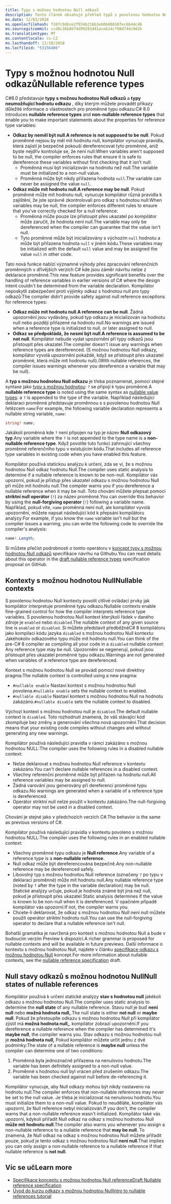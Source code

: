```yaml
---
title: Typy s možnou hodnotou Null odkazů
description: Tento článek obsahuje přehled typů s povolenou hodnotou Null odkaz, přidá C# 8. Dozvíte se, jak tato funkce poskytuje zabezpečení proti výjimky odkaz s hodnotou null pro nové i stávající projekty.
ms.date: 12/03/2018
ms.openlocfilehash: f18fc9dbce2f934b216b3eb0b80658fec6b44c46
ms.sourcegitcommit: ccd8c36b0d74d99291d41aceb14cf98d74dc9d2b
ms.translationtype: MT
ms.contentlocale: cs-CZ
ms.lasthandoff: 12/10/2018
ms.locfileid: "53156486"
---
```

# <a name="nullable-reference-types"></a><span data-ttu-id="2b308-104">Typy s možnou hodnotou Null odkazů</span><span class="sxs-lookup"><span data-stu-id="2b308-104">Nullable reference types</span></span>

<span data-ttu-id="2b308-105">C#8.0 představuje **typy s možnou hodnotou Null odkazů** a **typy neumožňující hodnotu odkazu** , díky kterým můžete provádět příkazy důležité informace o vlastnostech pro proměnné typu odkazu:</span><span class="sxs-lookup"><span data-stu-id="2b308-105">C# 8.0 introduces **nullable reference types** and **non-nullable reference types** that enable you to make important statements about the properties for reference type variables:</span></span>

- <span data-ttu-id="2b308-106">**Odkaz by neměl být null**.</span><span class="sxs-lookup"><span data-stu-id="2b308-106">**A reference is not supposed to be null**.</span></span> <span data-ttu-id="2b308-107">Pokud proměnné nejsou by měl mít hodnotu null, kompilátor vynucuje pravidla, která zajistí je bezpečné pokouší dereferencovat tyto proměnné, aniž byste nejdřív kontroluje se, že není null:</span><span class="sxs-lookup"><span data-stu-id="2b308-107">When variables aren't supposed to be null, the compiler enforces rules that ensure it is safe to dereference these variables without first checking that it isn't null:</span></span>
  - <span data-ttu-id="2b308-108">Proměnná musí být inicializován na hodnotu než null.</span><span class="sxs-lookup"><span data-stu-id="2b308-108">The variable must be initialized to a non-null value.</span></span>
  - <span data-ttu-id="2b308-109">Proměnná může být nikdy přiřazena hodnota `null`.</span><span class="sxs-lookup"><span data-stu-id="2b308-109">The variable can never be assigned the value `null`.</span></span>
- <span data-ttu-id="2b308-110">**Odkaz může mít hodnotu null**.</span><span class="sxs-lookup"><span data-stu-id="2b308-110">**A reference may be null**.</span></span> <span data-ttu-id="2b308-111">Pokud proměnné může mít hodnotu null, vynucuje kompilátor různá pravidla k zajištění, že jste správně zkontrolovali pro odkaz s hodnotou null:</span><span class="sxs-lookup"><span data-stu-id="2b308-111">When variables may be null, the compiler enforces different rules to ensure that you've correctly checked for a null reference:</span></span>
  - <span data-ttu-id="2b308-112">Proměnná může pouze lze přistoupit přes ukazatel po kompilátor může zaručit, že hodnota není null.</span><span class="sxs-lookup"><span data-stu-id="2b308-112">The variable may only be dereferenced when the compiler can guarantee that the value isn't null.</span></span>
  - <span data-ttu-id="2b308-113">Tyto proměnné může být inicializovány s výchozím `null` hodnotu a může být přiřazena hodnota `null` v jiném kódu.</span><span class="sxs-lookup"><span data-stu-id="2b308-113">These variables may be initialized with the default `null` value and may be assigned the value `null` in other code.</span></span>

<span data-ttu-id="2b308-114">Tato nová funkce nabízí významné výhody přes zpracování referenčních proměnných v dřívějších verzích C# kde jsou záměr návrhu nelze z deklarace proměnné.</span><span class="sxs-lookup"><span data-stu-id="2b308-114">This new feature provides significant benefits over the handling of reference variables in earlier versions of C# where the design intent couldn't be determined from the variable declaration.</span></span> <span data-ttu-id="2b308-115">Kompilátor neposkytli zabezpečení proti výjimky odkaz s hodnotou null pro typy odkazů:</span><span class="sxs-lookup"><span data-stu-id="2b308-115">The compiler didn't provide safety against null reference exceptions for reference types:</span></span>

- <span data-ttu-id="2b308-116">**Odkaz může mít hodnotu null**.</span><span class="sxs-lookup"><span data-stu-id="2b308-116">**A reference can be null**.</span></span> <span data-ttu-id="2b308-117">Žádná upozornění jsou vydávány, pokud typ odkazu je inicializován na hodnotu null nebo později přiřazené na hodnotu null.</span><span class="sxs-lookup"><span data-stu-id="2b308-117">No warnings are issued when a reference type is initialized to null, or later assigned to null.</span></span>
- <span data-ttu-id="2b308-118">**Odkaz se předpokládá, že nesmí být null**.</span><span class="sxs-lookup"><span data-stu-id="2b308-118">**A reference is assumed to be not null**.</span></span> <span data-ttu-id="2b308-119">Kompilátor nebude vydat upozornění při typy odkazů jsou přistoupit přes ukazatel.</span><span class="sxs-lookup"><span data-stu-id="2b308-119">The compiler doesn't issue any warnings when reference types are dereferenced.</span></span> <span data-ttu-id="2b308-120">(S možnou hodnotou Null odkazy, kompilátor vyvolá upozornění pokaždé, když se přistoupit přes ukazatel proměnné, která může mít hodnotu null).</span><span class="sxs-lookup"><span data-stu-id="2b308-120">(With nullable references,  the compiler issues warnings whenever you dereference a variable that may be null).</span></span>

<span data-ttu-id="2b308-121">A **typ s možnou hodnotou Null odkazu** je třeba poznamenat, pomocí stejné syntaxe jako [typy s možnou hodnotou](programming-guide/nullable-types/index.md): `?` se připojí k typu proměnné.</span><span class="sxs-lookup"><span data-stu-id="2b308-121">A **nullable reference type** is noted using the same syntax as [nullable value types](programming-guide/nullable-types/index.md): a `?` is appended to the type of the variable.</span></span> <span data-ttu-id="2b308-122">Například následující deklaraci proměnné představuje proměnnou s s povolenou hodnotou Null řetězcem `name`:</span><span class="sxs-lookup"><span data-stu-id="2b308-122">For example, the following variable declaration represents a nullable string variable, `name`:</span></span>

```csharp
string? name;
```

<span data-ttu-id="2b308-123">Jakákoli proměnná kde `?` není připojen na typ je název **Null odkazový typ**.</span><span class="sxs-lookup"><span data-stu-id="2b308-123">Any variable where the `?` is not appended to the type name is a **non-nullable reference type**.</span></span> <span data-ttu-id="2b308-124">Když povolíte tuto funkci zahrnující všechny proměnné referenčního typu v existujícím kódu.</span><span class="sxs-lookup"><span data-stu-id="2b308-124">That includes all reference type variables in existing code when you have enabled this feature.</span></span>

<span data-ttu-id="2b308-125">Kompilátor používá statickou analýzu k určení, zda se ví, že s možnou hodnotou Null odkaz hodnotu Null.</span><span class="sxs-lookup"><span data-stu-id="2b308-125">The compiler uses static analysis to determine if a nullable reference is known to be non-null.</span></span> <span data-ttu-id="2b308-126">Kompilátor vás upozorní, pokud je přístup přes ukazatel odkazu s možnou hodnotou Null při může mít hodnotu null.</span><span class="sxs-lookup"><span data-stu-id="2b308-126">The compiler warns you if you dereference a nullable reference when it may be null.</span></span> <span data-ttu-id="2b308-127">Toto chování můžete přepsat pomocí **striktní null operátor** (`!`) za název proměnné.</span><span class="sxs-lookup"><span data-stu-id="2b308-127">You can override this behavior by using the **null-forgiving operator** (`!`) following a variable name.</span></span> <span data-ttu-id="2b308-128">Například, pokud víte, `name` proměnná není null, ale kompilátor vyvolá upozornění, můžete napsat následující kód k přepsání kompilátoru analýzy:</span><span class="sxs-lookup"><span data-stu-id="2b308-128">For example, if you know the `name` variable isn't null but the compiler issues a warning, you can write the following code to override the compiler's analysis:</span></span>

```csharp
name!.Length;
```

<span data-ttu-id="2b308-129">Si můžete přečíst podrobnosti o tomto operátoru v [koncept typy s možnou hodnotou Null odkazů](https://github.com/dotnet/csharplang/blob/master/proposals/nullable-reference-types-specification.md#the-null-forgiving-operator) specifikace návrhu na Githubu.</span><span class="sxs-lookup"><span data-stu-id="2b308-129">You can read details about this operator in the [draft nullable reference types](https://github.com/dotnet/csharplang/blob/master/proposals/nullable-reference-types-specification.md#the-null-forgiving-operator) specification proposal on GitHub.</span></span>

## <a name="nullable-contexts"></a><span data-ttu-id="2b308-130">Kontexty s možnou hodnotou Null</span><span class="sxs-lookup"><span data-stu-id="2b308-130">Nullable contexts</span></span>

<span data-ttu-id="2b308-131">S povolenou hodnotou Null kontexty povolit citlivé ovládací prvky jak kompilátor interpretuje proměnné typu odkazu.</span><span class="sxs-lookup"><span data-stu-id="2b308-131">Nullable contexts enable fine-grained control for how the compiler interprets reference type variables.</span></span> <span data-ttu-id="2b308-132">S povolenou hodnotou Null kontext kterýkoli řádek v daného zdroje je `enabled` nebo `disabled`.</span><span class="sxs-lookup"><span data-stu-id="2b308-132">The nullable context of any given source line is `enabled` or `disabled`.</span></span> <span data-ttu-id="2b308-133">Si můžete představit předběžnéC# 8 kompilátoru jako kompilaci kódu jazyka `disabled` s možnou hodnotou Null kontextu: Jakéhokoliv odkazového typu může mít hodnotu null.</span><span class="sxs-lookup"><span data-stu-id="2b308-133">You can think of the pre-C# 8 compiler as compiling all your code in a `disabled` nullable context: Any reference type may be null.</span></span> <span data-ttu-id="2b308-134">Upozornění se negenerují, pokud jsou přistoupit přes ukazatel proměnné typu odkazu.</span><span class="sxs-lookup"><span data-stu-id="2b308-134">Warnings are not generated when variables of a reference type are dereferenced.</span></span>

<span data-ttu-id="2b308-135">Kontext s možnou hodnotou Null se provádí pomocí nové direktivy pragma:</span><span class="sxs-lookup"><span data-stu-id="2b308-135">The nullable context is controlled using a new pragma:</span></span>

- <span data-ttu-id="2b308-136">`#nullable enable` Nastaví kontext s možnou hodnotou Null povolena.</span><span class="sxs-lookup"><span data-stu-id="2b308-136">`#nullable enable` sets the nullable context to enabled.</span></span>
- <span data-ttu-id="2b308-137">`#nullable disable` Nastaví kontext s možnou hodnotou Null na hodnotu zakázáno.</span><span class="sxs-lookup"><span data-stu-id="2b308-137">`#nullable disable` sets the nullable context to disabled.</span></span>

<span data-ttu-id="2b308-138">Výchozí kontext s možnou hodnotou null je `disabled`.</span><span class="sxs-lookup"><span data-stu-id="2b308-138">The default nullable context is `disabled`.</span></span> <span data-ttu-id="2b308-139">Toto rozhodnutí znamená, že váš stávající kód zkompiluje bez změny a generování všechna nová upozornění.</span><span class="sxs-lookup"><span data-stu-id="2b308-139">That decision means that your existing code compiles without changes and without generating any new warnings.</span></span>

<span data-ttu-id="2b308-140">Kompilátor používá následující pravidla v rámci zakázáno s možnou hodnotou NULL:</span><span class="sxs-lookup"><span data-stu-id="2b308-140">The compiler uses the following rules in a disabled nullable context:</span></span>

- <span data-ttu-id="2b308-141">Nelze deklarovat s možnou hodnotou Null reference v kontextu zakázáno.</span><span class="sxs-lookup"><span data-stu-id="2b308-141">You can't declare nullable references in a disabled context.</span></span>
- <span data-ttu-id="2b308-142">Všechny referenční proměnné může být přiřazen na hodnotu null.</span><span class="sxs-lookup"><span data-stu-id="2b308-142">All reference variables may be assigned to null.</span></span>
- <span data-ttu-id="2b308-143">Žádná varování jsou generovány při dereferenci proměnné typu odkazu.</span><span class="sxs-lookup"><span data-stu-id="2b308-143">No warnings are generated when a variable of a reference type is dereferenced.</span></span>
- <span data-ttu-id="2b308-144">Operátor striktní null nelze použít v kontextu zakázáno.</span><span class="sxs-lookup"><span data-stu-id="2b308-144">The null-forgiving operator may not be used in a disabled context.</span></span>

<span data-ttu-id="2b308-145">Chování je stejné jako v předchozích verzích C#.</span><span class="sxs-lookup"><span data-stu-id="2b308-145">The behavior is the same as previous versions of C#.</span></span>

<span data-ttu-id="2b308-146">Kompilátor používá následující pravidla v kontextu povoleno s možnou hodnotou NULL:</span><span class="sxs-lookup"><span data-stu-id="2b308-146">The compiler uses the following rules in an enabled nullable context:</span></span>

- <span data-ttu-id="2b308-147">Všechny proměnné typu odkazu je **Null reference**.</span><span class="sxs-lookup"><span data-stu-id="2b308-147">Any variable of a reference type is a **non-nullable reference**.</span></span>
- <span data-ttu-id="2b308-148">Null odkaz může být dereferencována bezpečně.</span><span class="sxs-lookup"><span data-stu-id="2b308-148">Any non-nullable reference may be dereferenced safely.</span></span>
- <span data-ttu-id="2b308-149">Libovolný typ s možnou hodnotou Null reference (označeny `?` po typu v deklaraci proměnné) může mít hodnotu null.</span><span class="sxs-lookup"><span data-stu-id="2b308-149">Any nullable reference type (noted by `?` after the type in the variable declaration) may be null.</span></span> <span data-ttu-id="2b308-150">Statické analýzy určuje, pokud je hodnota známé být jiná než null, pokud je přistoupit přes ukazatel.</span><span class="sxs-lookup"><span data-stu-id="2b308-150">Static analysis determines if the value is known to be non-null when it is dereferenced.</span></span> <span data-ttu-id="2b308-151">V opačném případě kompilátor vás upozorní.</span><span class="sxs-lookup"><span data-stu-id="2b308-151">If not, the compiler warns you.</span></span>
- <span data-ttu-id="2b308-152">Chcete-li deklarovat, že odkaz s možnou hodnotou Null není null můžete použít operátor striktní hodnotu null.</span><span class="sxs-lookup"><span data-stu-id="2b308-152">You can use the null-forgiving operator to declare that a nullable reference isn't null.</span></span>

<span data-ttu-id="2b308-153">Bohatší gramatika je navržená pro kontext s možnou hodnotou Null a bude v budoucím verzím Preview k dispozici.</span><span class="sxs-lookup"><span data-stu-id="2b308-153">A richer grammar is proposed for nullable contexts and will be available in future previews.</span></span> <span data-ttu-id="2b308-154">Další informace o kontextu s možnou hodnotou Null, najdete v článku [specifikace odkazu s možnou hodnotou Null](https://github.com/dotnet/csharplang/blob/master/proposals/nullable-reference-types-specification.md#nullable-contexts) koncept.</span><span class="sxs-lookup"><span data-stu-id="2b308-154">For more information about nullable contexts, see the [nullable reference specification](https://github.com/dotnet/csharplang/blob/master/proposals/nullable-reference-types-specification.md#nullable-contexts) draft.</span></span>

## <a name="null-states-of-nullable-references"></a><span data-ttu-id="2b308-155">Null stavy odkazů s možnou hodnotou Null</span><span class="sxs-lookup"><span data-stu-id="2b308-155">Null states of nullable references</span></span>

<span data-ttu-id="2b308-156">Kompilátor používá k určení statické analýzy **stav s hodnotou null** jakékoli odkazu s možnou hodnotou Null.</span><span class="sxs-lookup"><span data-stu-id="2b308-156">The compiler uses static analysis to determine the **null state** of any nullable reference.</span></span> <span data-ttu-id="2b308-157">Stavu null je buď **není null** nebo **možná hodnota null,**.</span><span class="sxs-lookup"><span data-stu-id="2b308-157">The null state is either **not null** or **maybe null**.</span></span> <span data-ttu-id="2b308-158">Pokud že přestoupíte odkazu s možnou hodnotou Null při kompilátor zjistil má **možná hodnota null,**, kompilátor zobrazí upozornění.</span><span class="sxs-lookup"><span data-stu-id="2b308-158">If you dereference a nullable reference when the compiler has determined it's **maybe null**, the compiler warns you.</span></span> <span data-ttu-id="2b308-159">Stav odkazu s možnou hodnotou null je **možná hodnota null,** Pokud kompilátor můžete určit jednu z dvě podmínky:</span><span class="sxs-lookup"><span data-stu-id="2b308-159">The state of a nullable reference is **maybe null** unless the compiler can determine one of two conditions:</span></span>

1. <span data-ttu-id="2b308-160">Proměnná byla jednoznačně přiřazena na nenulovou hodnotu.</span><span class="sxs-lookup"><span data-stu-id="2b308-160">The variable has been definitely assigned to a non-null value.</span></span>
1. <span data-ttu-id="2b308-161">Proměnné s hodnotou null byl vrácen před zrušením odkazu.</span><span class="sxs-lookup"><span data-stu-id="2b308-161">The variable has been checked against null before de-referencing it.</span></span>

<span data-ttu-id="2b308-162">Kompilátor vynucuje, aby Null odkazy mohou být nikdy nastaveno na hodnotu null.</span><span class="sxs-lookup"><span data-stu-id="2b308-162">The compiler enforces that non-nullable references may never be set to the null value.</span></span> <span data-ttu-id="2b308-163">Je třeba je inicializovat na nenulovou hodnotu.</span><span class="sxs-lookup"><span data-stu-id="2b308-163">You must initialize them to a non-null value.</span></span> <span data-ttu-id="2b308-164">Pokud to neuděláte, kompilátor vás upozorní, že Null reference nebyl inicializován.</span><span class="sxs-lookup"><span data-stu-id="2b308-164">If you don't, the compiler warns that a non-nullable reference wasn't initialized.</span></span> <span data-ttu-id="2b308-165">Kompilátor také vás upozorní, kdykoli přiřadit Null odkaz na odkaz s možnou hodnotou Null **může mít hodnotu null**.</span><span class="sxs-lookup"><span data-stu-id="2b308-165">The compiler also warns you whenever you assign a non-nullable reference to a nullable reference that **may be null**.</span></span> <span data-ttu-id="2b308-166">To znamená, že Null odkaz na odkaz s možnou hodnotou Null můžete přiřadit pouze, pokud je tento odkaz s možnou hodnotou Null **není null**.</span><span class="sxs-lookup"><span data-stu-id="2b308-166">That implies you can only assign a non-nullable reference to a nullable reference if that nullable reference is **not null**.</span></span>

## <a name="learn-more"></a><span data-ttu-id="2b308-167">Víc se uč</span><span class="sxs-lookup"><span data-stu-id="2b308-167">Learn more</span></span>

- [<span data-ttu-id="2b308-168">Specifikace konceptu s možnou hodnotou Null reference</span><span class="sxs-lookup"><span data-stu-id="2b308-168">Draft Nullable reference specification</span></span>](https://github.com/dotnet/csharplang/blob/master/proposals/nullable-reference-types-specification.md)
- [<span data-ttu-id="2b308-169">Úvod do kurzu odkazy s možnou hodnotou Null</span><span class="sxs-lookup"><span data-stu-id="2b308-169">Intro to nullable references tutorial</span></span>](tutorials/nullable-reference-types.md)
